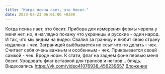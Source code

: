 ```yaml
---
title: "Когда псина лает, это бесит."
date: 2023-08-23 06:01:00 +0300
---
```


Когда псина лает, это бесит.
Прибора для измерения формы черепа у меня нет, но, я наглядно покажу что украинцы и русские - один народ.
И так, что мы видим на видео:
Свалил за границу и любит свою страну издалека - чек.
Заграницей выёбывается но ссыт что-то делать - чек.
Считает себя очень важным и особенным - чек.
Прикрывается своей самкой - чек.
Вроде норм. К стати, флаг на заднем фоне первью меня бесит. Уродовать флаг вставкой для трансов и негров... блядь.
Видеозапись
<a class="vk-attach" href="https://vk.com/video41076938_456239657">https://vk.com/video41076938_456239657</a>
<a class="vk-attach" href="https://vk.com/video41076938_456239657">Вложение</a>
